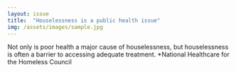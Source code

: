 ```yaml
---
layout: issue
title:  "Houselessness is a public health issue"
img: /assets/images/sample.jpg
---
```

Not only is poor health a major cause of houselessness, but houselessness is often a barrier to accessing adequate treatment. *National Healthcare for the Homeless Council
